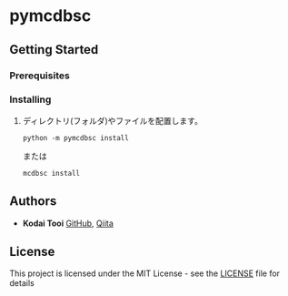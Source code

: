 # pymcdbsc

## Getting Started

### Prerequisites

### Installing

1.  ディレクトリ(フォルダ)やファイルを配置します。

    ```
    python -m pymcdbsc install
    ```
    または

    ```
    mcdbsc install
    ```

## Authors

*   **Kodai Tooi** [GitHub](https://github.com/ktooi), [Qiita](https://qiita.com/ktooi)

## License

This project is licensed under the MIT License - see the [LICENSE](LICENSE) file for details
